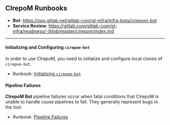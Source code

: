 ## CIrepoM Runbooks

* **Bot**: https://ops.gitlab.net/gitlab-com/gl-infra/infra-bots/cirepom-bot
* **Service Review**: https://gitlab.com/gitlab-com/gl-infra/readiness/-/blob/master/cirepom/index.md

---

#### Initializing and Configuring `cirepom-bot`

In order to use CIrepoM, you need to initialize and configure local clones of `cirepom-bot`.

* Runbook: [Initializing `cirepom-bot`](initializing_cirepom_bot.md)

#### Pipeline Failures

**CIrepoM Bot** pipeline failures occur when fatal conditions that CIrepoM is unable to handle csuse pipelines to fail. They generally represent bugs in the tool. 

* Runbook: [Pipeline Failures](pipeline_failures.md)



